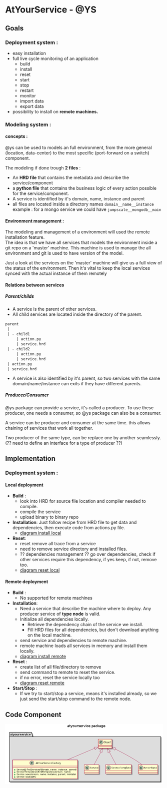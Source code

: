 # AtYourService - @YS

## Goals
### Deployment system :
- easy installation
- full live cycle monitoring of an application
    + build
    + install
    + reset
    + start
    + stop
    + restart
    + monitor
    + import data
    + export data
- possibility to install on **remote machines.**

### Modeling system :
#### concepts :
@ys can be used to models an full environment, from the more general  (location, data-center) to the most specific (port-forward on a switch) component.

The modeling if done trough **2 files** :
- An **HRD file** that contains the metadata and describe the service/component 
- a **python file** that contains the business logic of every action possible for the service/component.
- A service is identified by it's domain, name, instance and parent
- all files are located inside a directory names ```domain__name__instance```
    example : for a mongo service we could have ```jumpscale__mongodb__main```

#### Environment management :
The modeling and management of a environment will used the remote installation feature.  
The idea is that we have all services that models the environment inside a git repo on a 'master' machine. This machine is used to manage the all environment and git is used to have version of the model.

Just a look at the services on the 'master' machine will give us a full view of the status of the environment. Then it's vital to keep the local services synced with the actual instance of them remotely

#### Relations between services
##### Parent/childs
- A service is the parent of other services.
- All child services are located inside the directory of the parent.
```
parent
 |
 | - child1
     | action.py
     | service.hrd
 | - child2
     | action.py
     | service.hrd
 | action.py
 | service.hrd
```
- A service is also identified by it's parent, so two services with the same domain/name/instance can exits if they have different parents.

##### Producer/Consumer
@ys package can provide a service, it's called a producer.
To use these producer, one needs a consumer, so @ys package can also be a consumer.

A service can be producer and consumer at the same time. this allows chaining of services that work all together.

Two producer of the same type, can be replace one by another seamlessly.
(?? need to define an interface for a type of producer ??)

## Implementation
### Deployment system :

####  Local deployment
- **Build** :
    - look into HRD for source file location and compiler needed to compile.
    - compile the service
    - upload binary to binary repo
- **Installation**:
    Just follow recipe from HRD file to get data and dependencies, then execute code from actions.py file.
    - [diagram install local](diagrams/ays_install_local.png)
- **Reset**:
    + reset remove all trace from a service
    + need to remove service directory and installed files.
    + ?? dependencies management ?? go over dependencies, check if other services require this dependency, if yes keep, if not, remove too.
    + [diagram reset local](diagrams/ays_reset_local.png)

#### Remote deployment
- **Build** :
    - No supported for remote machines
- **Installation**:
    - Need a service that describe the machine where to deploy. Any producer service of **type node** is valid.
    - Initialize all dependencies locally.
        + Retrieve the dependency chain of the service we install.
        + Fill HRD files for all dependencies, but don't download anything on the local machine.
    - send service and dependencies to remote machine.
    - remote machine loads all services in memory and install them locally.
    - [diagram install remote](diagrams/ays_install_remote.png)
- **Reset** :
    + create list of all file/directory to remove
    + send command to remote to reset the service.
    + if no error, reset the service locally too
    + [diagram reset remote](diagrams/ays_reset_remote.png)
- **Start/Stop** :
    + If we try to start/stop a service, means it's installed already, so we just send the start/stop command to the remote node.

## Code Component
![atyousrervice package](diagrams/ays_package.png)

